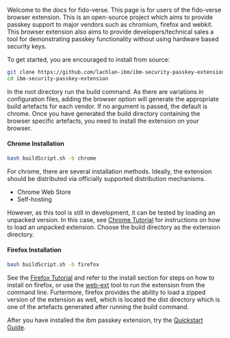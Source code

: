 Welcome to the docs for fido-verse. This page is for users of the fido-verse browser extension. This is an open-source project which aims to provide passkey support to major vendors such as chromium, firefox and webkit. This browser extension also aims to provide developers/technical sales a tool for demonstrating passkey functionality without using hardware based security keys.

To get started, you are encouraged to install from source:

```bash
git clone https://github.com/lachlan-ibm/ibm-security-passkey-extension.git
cd ibm-security-passkey-extension
```

In the root directory run the build command. As there are variations in configuration files, adding the browser option will generate the appropriate build artefacts for each vendor. If no argument is passed, the default is chrome. Once you have generated the build directory containing the browser specific artefacts, you need to install the extension on your browser.

#### Chrome Installation

```bash
bash buildScript.sh -b chrome
```

For chrome, there are several installation methods. Ideally, the extension should be distributed via officially supported distribution mechanisms.

- Chrome Web Store
- Self-hosting

However, as this tool is still in development, it can be tested by loading an unpacked version. In this case, see [Chrome Tutorial](https://developer.chrome.com/docs/extensions/get-started/tutorial/hello-world) for instructions on how to load an unpacked extension. Choose the build directory as the extension directory.

#### Firefox Installation

```bash
bash buildScript.sh -b firefox
```

See the [Firefox Tutorial](https://developer.mozilla.org/en-US/docs/Mozilla/Add-ons/WebExtensions/Your_first_WebExtension) and refer to the install section for steps on how to install on firefox, or use the [web-ext](https://github.com/mozilla/web-ext) tool to run the extension from the command line. Furtermore, firefox provides the ability to load a zipped version of the extension as well, which is located the dist directory which is one of the artefacts generated after running the build command.

After you have installed the ibm passkey extension, try the [Quickstart Guide](quickstart.md).
